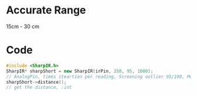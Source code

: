 Accurate Range
============
15cm  - 30 cm



Code
============
```cpp
#include <SharpIR.h> 
SharpIR* sharpShort = new SharpIR(irPin, 250, 95, 1080); 
// AnalogPin, times iteartion per reading, Screening outlier 95/100, Model Number (1080 short, 20150 for long)
sharpShort->distance(); 
// get the distance, :int
```

